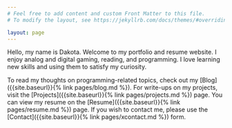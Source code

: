 ```yaml
---
# Feel free to add content and custom Front Matter to this file.
# To modify the layout, see https://jekyllrb.com/docs/themes/#overriding-theme-defaults

layout: page
---
```


Hello, my name is Dakota. Welcome to my portfolio and resume website. I enjoy analog and digital gaming, reading, and programming. I love learning new skills and using them to satisfy my curiosity.


To read my thoughts on programming-related topics, check out my [Blog]({{site.baseurl}}{% link pages/blog.md %}). For write-ups on my projects, visit the [Projects]({{site.baseurl}}{% link pages/projects.md %}) page. You can view my resume on the [Resume]({{site.baseurl}}{% link pages/resume.md %}) page. If you wish to contact me, please use the [Contact]({{site.baseurl}}{% link pages/xcontact.md %}) form.
